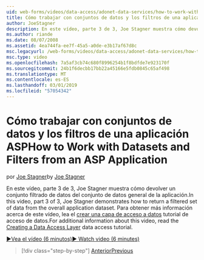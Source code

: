 ```yaml
---
uid: web-forms/videos/data-access/adonet-data-services/how-to-work-with-datasets-and-filters-from-an-asp-application
title: Cómo trabajar con conjuntos de datos y los filtros de una aplicación ASP | Microsoft Docs
author: JoeStagner
description: En este vídeo, parte 3 de 3, Joe Stagner muestra cómo devolver un conjunto filtrado de datos del conjunto de datos general de la aplicación. Para ab información adicional...
ms.author: riande
ms.date: 08/07/2008
ms.assetid: 4ea744fa-ee7f-45a5-a0de-e3b17af67d8c
msc.legacyurl: /web-forms/videos/data-access/adonet-data-services/how-to-work-with-datasets-and-filters-from-an-asp-application
msc.type: video
ms.openlocfilehash: 7a5af3cb74c680f8996254b1f8bdfde7e923170f
ms.sourcegitcommit: 24b1f6decbb17bb22a45166e5fdb0845c65af498
ms.translationtype: MT
ms.contentlocale: es-ES
ms.lasthandoff: 03/01/2019
ms.locfileid: "57054342"
---
```

<a name="how-to-work-with-datasets-and-filters-from-an-asp-application"></a><span data-ttu-id="7d36b-104">Cómo trabajar con conjuntos de datos y los filtros de una aplicación ASP</span><span class="sxs-lookup"><span data-stu-id="7d36b-104">How to Work with Datasets and Filters from an ASP Application</span></span>
====================
<span data-ttu-id="7d36b-105">por [Joe Stagner](https://github.com/JoeStagner)</span><span class="sxs-lookup"><span data-stu-id="7d36b-105">by [Joe Stagner](https://github.com/JoeStagner)</span></span>

<span data-ttu-id="7d36b-106">En este vídeo, parte 3 de 3, Joe Stagner muestra cómo devolver un conjunto filtrado de datos del conjunto de datos general de la aplicación.</span><span class="sxs-lookup"><span data-stu-id="7d36b-106">In this video, part 3 of 3, Joe Stagner demonstrates how to return a filtered set of data from the overall application dataset.</span></span> <span data-ttu-id="7d36b-107">Para obtener más información acerca de este vídeo, lea el [crear una capa de acceso a datos](../../../overview/data-access/introduction/creating-a-data-access-layer-vb.md) tutorial de acceso de datos.</span><span class="sxs-lookup"><span data-stu-id="7d36b-107">For additional information about this video, read the [Creating a Data Access Layer](../../../overview/data-access/introduction/creating-a-data-access-layer-vb.md) data access tutorial.</span></span>

[<span data-ttu-id="7d36b-108">&#9654;Vea el vídeo (6 minutos)</span><span class="sxs-lookup"><span data-stu-id="7d36b-108">&#9654; Watch video (6 minutes)</span></span>](https://channel9.msdn.com/Blogs/ASP-NET-Site-Videos/how-to-work-with-datasets-and-filters-from-an-asp-application)

> [!div class="step-by-step"]
> [<span data-ttu-id="7d36b-109">Anterior</span><span class="sxs-lookup"><span data-stu-id="7d36b-109">Previous</span></span>](how-to-manually-bind-a-dataset-to-a-datagrid.md)

